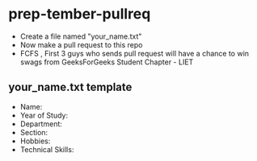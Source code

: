 # prep-tember-pullreq

- Create a file named "your_name.txt"
- Now make a pull request to this repo
- FCFS , First 3 guys who sends pull request will have a chance to win swags from GeeksForGeeks Student Chapter - LIET

## your_name.txt template

- Name:
- Year of Study:
- Department:
- Section:
- Hobbies:
- Technical Skills:
